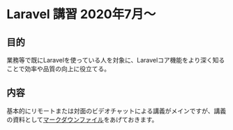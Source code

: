 # Laravel 講習 2020年7月〜

## 目的

業務等で既にLaravelを使っている人を対象に、Laravelコア機能をより深く知ることで効率や品質の向上に役立てる。

## 内容

基本的にリモートまたは対面のビデオチャットによる講義がメインですが、講義の資料として[マークダウンファイル](documents/lesson.md)をあげておきます。
